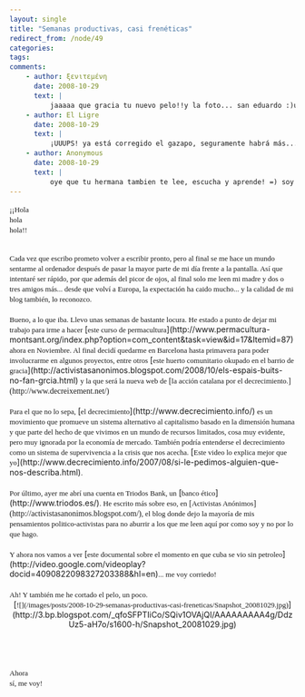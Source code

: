 ```yaml
---
layout: single
title: "Semanas productivas, casi frenéticas"
redirect_from: /node/49
categories:
tags: 
comments: 
    - author: ξενιτεμένη
      date: 2008-10-29
      text: |
          jaaaaa que gracia tu nuevo pelo!!y la foto... san eduardo :)un beso pa ti y pa jud desde lido, veneziapd. &quot;la expectación A caido mucho&quot;?? tio, por favor!!vaso  
    - author: El Ligre
      date: 2008-10-29
      text: |
          ¡UUUPS! ya está corregido el gazapo, seguramente habrá más... ya me diréis  
    - author: Anonymous
      date: 2008-10-29
      text: |
          oye que tu hermana tambien te lee, escucha y aprende! =) soy tu fan numero 1!!! lo sabes, no??besote!  
---
```

<span style="  white-space: pre-wrap;"><span class="Apple-style-span" style="font-family:verdana;"><span class="Apple-style-span" style="font-size:small;">¡¡Hola hola hola!!</span></span></span><span class="Apple-style-span" style="font-size:small;"></span>

<div><span class="Apple-style-span" style="font-family:verdana;"><span class="Apple-style-span" style="white-space: pre-wrap;"><span class="Apple-style-span" style="font-size:small;">  
</span></span></span><span style="  white-space: pre-wrap;"><span class="Apple-style-span" style="font-family:verdana;"><span class="Apple-style-span" style="font-size:small;">Cada vez que escribo prometo volver a escribir pronto, pero al final se me hace un mundo sentarme al ordenador después de pasar la mayor parte de mi día frente a la pantalla. Así que intentaré ser rápido, por que además del picor de ojos, al final solo me leen mi madre y dos o tres amigos más... desde que volví a Europa, la expectación ha caido mucho... y la calidad de mi blog también, lo reconozco.</span></span></span><span style="  white-space: pre-wrap;"><span class="Apple-style-span" style="font-size:small;"></span></span></div>

<div><span class="Apple-style-span" style=" white-space: pre-wrap;font-family:verdana;"><span class="Apple-style-span" style="font-size:small;">  
</span></span></div>

<div><span style="  white-space: pre-wrap;"><span class="Apple-style-span" style="font-family:verdana;"><span class="Apple-style-span" style="font-size:small;">Bueno, a lo que iba. Llevo unas semanas de bastante locura. He estado a punto de dejar mi trabajo para irme a hacer</span> </span>[<span class="Apple-style-span" style="font-family:verdana;"><span class="Apple-style-span" style="font-size:small;">este curso de permacultura</span></span>](http://www.permacultura-montsant.org/index.php?option=com_content&task=view&id=17&Itemid=87)<span class="Apple-style-span" style="font-family:verdana;"> <span class="Apple-style-span" style="font-size:small;">ahora en Noviembre. Al final decidí quedarme en Barcelona hasta primavera para poder involucrarme en algunos proyectos, entre otros</span> </span>[<span class="Apple-style-span" style="font-family:verdana;"><span class="Apple-style-span" style="font-size:small;">este huerto comunitario okupado en el barrio de gracia</span></span>](http://activistasanonimos.blogspot.com/2008/10/els-espais-buits-no-fan-grcia.html)<span class="Apple-style-span" style="font-family:verdana;"> <span class="Apple-style-span" style="font-size:small;">y la que será la nueva web de</span> </span><span class="Apple-style-span" style="font-family:verdana;">[<span class="Apple-style-span" style="font-size:small;">la acción catalana por el decrecimiento.</span>](http://www.decreixement.net/)</span></span><span style="  white-space: pre-wrap;"><span class="Apple-style-span" style="font-size:small;"></span></span></div>

<div><span class="Apple-style-span" style=" white-space: pre-wrap;font-family:verdana;"><span class="Apple-style-span" style="font-size:small;">  
</span></span></div>

<div><span style="  white-space: pre-wrap;"><span class="Apple-style-span" style="font-family:verdana;"><span class="Apple-style-span" style="font-size:small;">Para el que no lo sepa,</span> </span>[<span class="Apple-style-span" style="font-family:verdana;"><span class="Apple-style-span" style="font-size:small;">el decrecimiento</span></span>](http://www.decrecimiento.info/)<span class="Apple-style-span" style="font-family:verdana;"> <span class="Apple-style-span" style="font-size:small;">es un movimiento que promueve un sistema alternativo al capitalismo basado en la dimensión humana y que parte del hecho de que vivimos en un mundo de recursos limitados, cosa muy evidente, pero muy ignorada por la economía de mercado. También podría entenderse el decrecimiento como un sistema de supervivencia a la crisis que nos acecha.</span> </span>[<span class="Apple-style-span" style="font-family:verdana;"><span class="Apple-style-span" style="font-size:small;">Este video lo explica mejor que yo</span></span>](http://www.decrecimiento.info/2007/08/si-le-pedimos-alguien-que-nos-describa.html)<span class="Apple-style-span" style="font-family:verdana;"><span class="Apple-style-span" style="font-size:small;">.</span></span></span><span style="  white-space: pre-wrap;"><span class="Apple-style-span" style="font-size:small;"></span></span></div>

<div><span class="Apple-style-span" style=" white-space: pre-wrap;font-family:verdana;"><span class="Apple-style-span" style="font-size:small;">  
</span></span></div>

<div><span style="  white-space: pre-wrap;"><span class="Apple-style-span" style="font-family:verdana;"><span class="Apple-style-span" style="font-size:small;">Por último, ayer me abrí una cuenta en Triodos Bank, un</span> </span>[<span class="Apple-style-span" style="font-family:verdana;"><span class="Apple-style-span" style="font-size:small;">banco ético</span></span>](http://www.triodos.es/)<span class="Apple-style-span" style="font-family:verdana;"><span class="Apple-style-span" style="font-size:small;">. He escrito más sobre eso, en</span> </span><span class="Apple-style-span" style="font-family:verdana;">[<span class="Apple-style-span" style="font-size:small;">Activistas Anónimos</span>](http://activistasanonimos.blogspot.com/)<span class="Apple-style-span" style="font-size:small;">, el blog donde dejo la mayoría de mis pensamientos politico-activistas para no aburrir a los que me leen aquí por como soy y no por lo que hago.</span></span></span></div>

<div><span class="Apple-style-span" style=" white-space: pre-wrap;font-family:verdana;"><span class="Apple-style-span" style="font-size:small;">  
</span></span></div>

<div><span style="  white-space: pre-wrap;"><span class="Apple-style-span" style="font-family:verdana;"><span class="Apple-style-span" style="font-size:small;">Y ahora nos vamos a ver</span> </span>[<span class="Apple-style-span" style="font-family:verdana;"><span class="Apple-style-span" style="font-size:small;">este documental sobre el momento en que cuba se vio sin petroleo</span></span>](http://video.google.com/videoplay?docid=4090822098327203388&hl=en)<span class="Apple-style-span" style="font-family:verdana;"><span class="Apple-style-span" style="font-size:small;">... me voy corriedo!</span></span></span></div>

<div><span class="Apple-style-span" style=" white-space: pre-wrap;font-family:verdana;"><span class="Apple-style-span" style="font-size:small;">  
</span></span></div>

<div><span style="  white-space: pre-wrap;"><span class="Apple-style-span" style="font-family:verdana;"><span class="Apple-style-span" style="font-size:small;">Ah! Y también me he cortado el pelo, un poco.</span></span></span><span class="Apple-style-span" style="font-family:verdana;"><span class="Apple-style-span" style="font-size:small;">  
</span></span><span style="  white-space: pre-wrap;"><span class="Apple-style-span" style="font-family:verdana;"><span class="Apple-style-span" style="font-size:small;">  
</span></span></span><span class="Apple-style-span" style="font-family:verdana;"><span class="Apple-style-span" style="font-size:small;">  
</span></span>

<div class="separator" style="clear: both; text-align: center;">[<span class="Apple-style-span" style="font-family:verdana;"><span class="Apple-style-span" style="font-size:small;">![](/images/posts/2008-10-29-semanas-productivas-casi-freneticas/Snapshot_20081029.jpg)</span></span>](http://3.bp.blogspot.com/_qfoSFPTIiCo/SQiv1OVAjQI/AAAAAAAAA4g/DdzUz5-aH7o/s1600-h/Snapshot_20081029.jpg)</div>

<span class="Apple-style-span" style="  white-space: pre-wrap;"><span class="Apple-style-span" style="font-family:verdana;"><span class="Apple-style-span" style="font-size:small;">  
</span></span></span><span class="Apple-style-span" style="font-family:verdana;"><span class="Apple-style-span" style="font-size:small;">  
</span></span><span style="  white-space: pre-wrap;"><span class="Apple-style-span" style="font-family:verdana;"><span class="Apple-style-span" style="font-size:small;">Ahora sí, me voy!</span></span></span></div>
